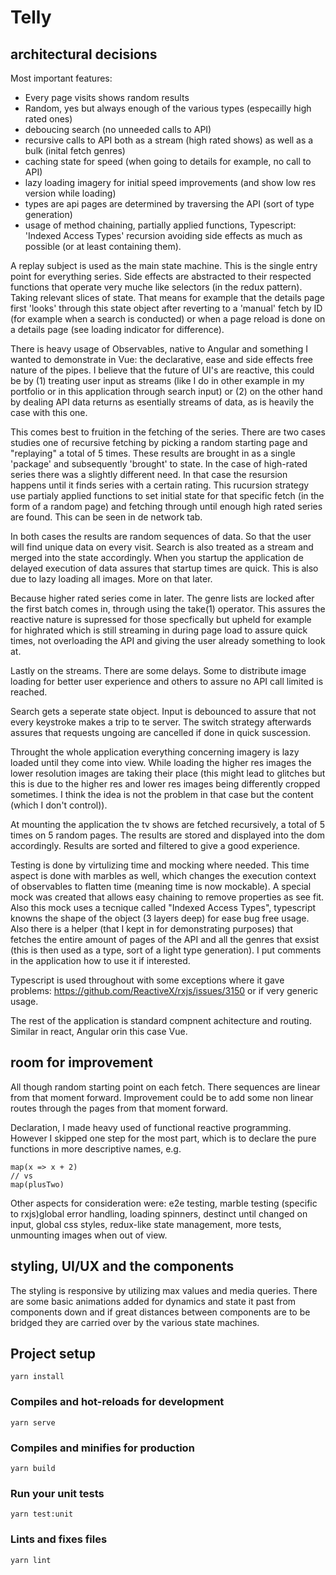 # Telly

## architectural decisions

Most important features:

- Every page visits shows random results 
- Random, yes but always enough of the various types (especailly high rated ones)
- deboucing search (no unneeded calls to API)
- recursive calls to API both as a stream (high rated shows) as well as a bulk (inital fetch genres)
- caching state for speed (when going to details for example, no call to API)
- lazy loading imagery for initial speed improvements (and show low res version while loading)
- types are api pages are determined by traversing the API (sort of type generation)
- usage of method chaining, partially applied functions, Typescript: 'Indexed Access Types' recursion avoiding side effects as much as possible (or at least containing them).

A replay subject is used as the main state machine. This is the single entry point for everything series. Side effects are abstracted to their respected functions that operate very muche like selectors (in the redux pattern). Taking relevant slices of state. That means for example that the details page first 'looks' through this state object after reverting to a 'manual' fetch by ID (for example when a search is conducted) or when a page reload is done on a details page (see loading indicator for difference).

There is heavy usage of Observables, native to Angular and something I wanted to demonstrate in Vue: the declarative, ease and side effects free nature of the pipes. I believe that the future of UI's are reactive, this could be by (1) treating user input as streams (like I do in other example in my portfolio or in this application through search input) or (2) on the other hand by dealing API data returns as esentially streams of data, as is heavily the case with this one. 

This comes best to fruition in the fetching of the series. There are two cases studies one of recursive fetching by picking a random starting page and "replaying" a total of 5 times. These results are brought in as a single 'package' and subsequently 'brought' to state. In the case of high-rated series there was a slightly different need. In that case the resursion happens until it finds series with a certain rating. This rucursion strategy use partialy applied functions to set initial state for that specific fetch (in the form of a random page) and fetching through until enough high rated series are found. This can be seen in de network tab.

In both cases the results are random sequences of data. So that the user will find unique data on every visit. Search is also treated as a stream and merged into the state accordingly. When you startup the application de delayed execution of data assures that startup times are quick. This is also due to lazy loading all images. More on that later.

Because higher rated series come in later. The genre lists are locked after the first batch comes in, through using the take(1) operator. This assures the reactive nature is supressed for those specfically but upheld for example for highrated which is still streaming in during page load to assure quick times, not overloading the API and giving the user already something to look at.  

Lastly on the streams. There are some delays. Some to distribute image loading for better user experience and others to assure no API call limited is reached. 

Search gets a seperate state object. Input is debounced to assure that not every keystroke makes a trip to te server. The switch strategy afterwards assures that requests ungoing are cancelled if done in quick suscession. 

Throught the whole application everything concerning imagery is lazy loaded until they come into view. While loading the higher res images the lower resolution images are taking their place (this might lead to glitches but this is due to the higher res and lower res images being differently cropped sometimes. I think the idea is not the problem in that case but the content (which I don't control)). 

At mounting the application the tv shows are fetched recursively, a total of 5 times on 5 random pages. The results are stored and displayed into the dom accordingly. Results are sorted and filtered to give a good experience. 

Testing is done by virtulizing time and mocking where needed. This time aspect is done with marbles as well, which changes the execution context of observables to flatten time (meaning time is now mockable). A special mock was created that allows easy chaining to remove properties as see fit. Also this mock uses a tecnique called "Indexed Access Types", typescript knowns the shape of the object (3 layers deep) for ease bug free usage. Also there is a helper (that I kept in for demonstrating purposes) that fetches the entire amount of pages of the API and all the genres that exsist (this is then used as a type, sort of a light type generation). I put comments in the application how to use it if interested. 

Typescript is used throughout with some exceptions where it gave problems: https://github.com/ReactiveX/rxjs/issues/3150 or if very generic usage.

The rest of the application is standard compnent achitecture and routing. Similar in react, Angular orin this case Vue.  

## room for improvement

All though random starting point on each fetch. There sequences are linear from that moment forward. Improvement could be to add some non linear routes through the pages from that moment forward. 

Declaration, I made heavy used of functional reactive programming. However I skipped one step for the most part, which is to declare the pure functions in more descriptive names, e.g. 

```
map(x => x + 2)
// vs
map(plusTwo) 
```

Other aspects for consideration were: e2e testing, marble testing (specific to rxjs)global error handling, loading spinners, destinct until changed on input, global css styles, redux-like state management, more tests, unmounting images when out of view.  

## styling, UI/UX and the components

The styling is responsive by utilizing max values and media queries. There are some basic animations added for dynamics and state it past from components down and if great distances between components are to be bridged they are carried over by the various state machines.

## Project setup
```
yarn install
```

### Compiles and hot-reloads for development
```
yarn serve
```

### Compiles and minifies for production
```
yarn build
```

### Run your unit tests
```
yarn test:unit
```

### Lints and fixes files
```
yarn lint
```
